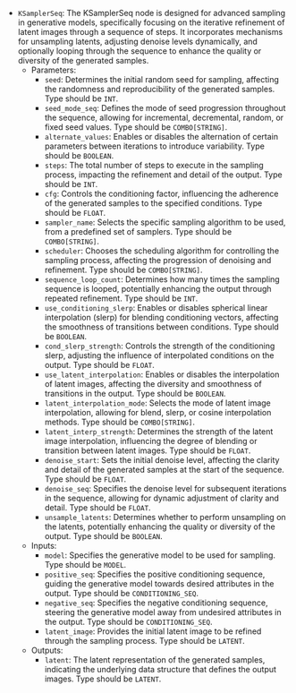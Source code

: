 - `KSamplerSeq`: The KSamplerSeq node is designed for advanced sampling in generative models, specifically focusing on the iterative refinement of latent images through a sequence of steps. It incorporates mechanisms for unsampling latents, adjusting denoise levels dynamically, and optionally looping through the sequence to enhance the quality or diversity of the generated samples.
    - Parameters:
        - `seed`: Determines the initial random seed for sampling, affecting the randomness and reproducibility of the generated samples. Type should be `INT`.
        - `seed_mode_seq`: Defines the mode of seed progression throughout the sequence, allowing for incremental, decremental, random, or fixed seed values. Type should be `COMBO[STRING]`.
        - `alternate_values`: Enables or disables the alternation of certain parameters between iterations to introduce variability. Type should be `BOOLEAN`.
        - `steps`: The total number of steps to execute in the sampling process, impacting the refinement and detail of the output. Type should be `INT`.
        - `cfg`: Controls the conditioning factor, influencing the adherence of the generated samples to the specified conditions. Type should be `FLOAT`.
        - `sampler_name`: Selects the specific sampling algorithm to be used, from a predefined set of samplers. Type should be `COMBO[STRING]`.
        - `scheduler`: Chooses the scheduling algorithm for controlling the sampling process, affecting the progression of denoising and refinement. Type should be `COMBO[STRING]`.
        - `sequence_loop_count`: Determines how many times the sampling sequence is looped, potentially enhancing the output through repeated refinement. Type should be `INT`.
        - `use_conditioning_slerp`: Enables or disables spherical linear interpolation (slerp) for blending conditioning vectors, affecting the smoothness of transitions between conditions. Type should be `BOOLEAN`.
        - `cond_slerp_strength`: Controls the strength of the conditioning slerp, adjusting the influence of interpolated conditions on the output. Type should be `FLOAT`.
        - `use_latent_interpolation`: Enables or disables the interpolation of latent images, affecting the diversity and smoothness of transitions in the output. Type should be `BOOLEAN`.
        - `latent_interpolation_mode`: Selects the mode of latent image interpolation, allowing for blend, slerp, or cosine interpolation methods. Type should be `COMBO[STRING]`.
        - `latent_interp_strength`: Determines the strength of the latent image interpolation, influencing the degree of blending or transition between latent images. Type should be `FLOAT`.
        - `denoise_start`: Sets the initial denoise level, affecting the clarity and detail of the generated samples at the start of the sequence. Type should be `FLOAT`.
        - `denoise_seq`: Specifies the denoise level for subsequent iterations in the sequence, allowing for dynamic adjustment of clarity and detail. Type should be `FLOAT`.
        - `unsample_latents`: Determines whether to perform unsampling on the latents, potentially enhancing the quality or diversity of the output. Type should be `BOOLEAN`.
    - Inputs:
        - `model`: Specifies the generative model to be used for sampling. Type should be `MODEL`.
        - `positive_seq`: Specifies the positive conditioning sequence, guiding the generative model towards desired attributes in the output. Type should be `CONDITIONING_SEQ`.
        - `negative_seq`: Specifies the negative conditioning sequence, steering the generative model away from undesired attributes in the output. Type should be `CONDITIONING_SEQ`.
        - `latent_image`: Provides the initial latent image to be refined through the sampling process. Type should be `LATENT`.
    - Outputs:
        - `latent`: The latent representation of the generated samples, indicating the underlying data structure that defines the output images. Type should be `LATENT`.
